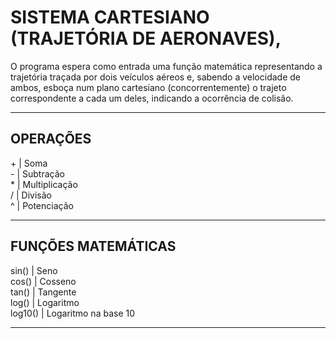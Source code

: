 # SISTEMA CARTESIANO (TRAJETÓRIA DE AERONAVES),
O programa espera como entrada uma função matemática representando a trajetória traçada por dois veículos aéreos e, sabendo a velocidade de ambos, esboça num plano cartesiano (concorrentemente) o trajeto correspondente a cada um deles, indicando a ocorrência de colisão.
***************************************

## OPERAÇÕES
\+ | Soma <br />
\- | Subtração <br />
\* | Multiplicação <br />
/ | Divisão <br />
^ | Potenciação <br />
***************************************

## FUNÇÕES MATEMÁTICAS
sin() | Seno <br />
cos() | Cosseno <br />
tan() | Tangente <br />
log() | Logaritmo <br />
log10() | Logaritmo na base 10 <br />
***************************************

